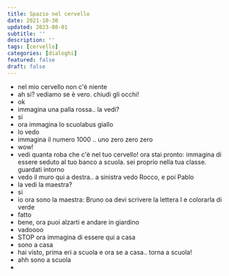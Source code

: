 ```yaml
---
title: Spazio nel cervello
date: 2021-10-30
updated: 2023-08-01
subtitle: ''
description: ''
tags: [cervello]
categories: [dialoghi]
featured: false
draft: false
---
```


- nel mio cervello non c'è niente
- ah si? vediamo se è vero. chiudi gli occhi!
- ok
- immagina una palla rossa.. la vedi?
- si
- ora immagina lo scuolabus giallo
- lo vedo
- immagina il numero 1000 .. uno zero zero zero
- wow!
- vedi quanta roba che c'è nel tuo cervello! ora stai pronto: immagina di essere seduto al tuo banco a scuola. sei proprio nella tua classe. guardati intorno
- vedo il muro qui a destra.. a sinistra vedo Rocco, e poi Pablo
- la vedi la maestra?
- si
- io ora sono la maestra: Bruno oa devi scrivere la lettera I e colorarla di verde
- fatto
- bene, ora puoi alzarti e andare in giardino
- vadoooo
- STOP ora immagina di essere qui a casa
- sono a casa
- hai visto, prima eri a scuola e ora se a casa.. torna a scuola!
- ahh sono a scuola
- 
